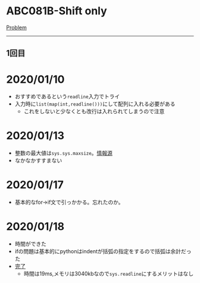 # ABC081B-Shift only

[Problem](https://atcoder.jp/contests/abc081/tasks/abc081_b)

---
## 1回目

# 2020/01/10
* おすすめであるという`readline`入力でトライ
* 入力時に`list(map(int,readline()))`にして配列に入れる必要がある
    * これをしないと少なくとも改行は入れられてしまうので注意
# 2020/01/13
* 整数の最大値は`sys.sys.maxsize`。[情報源](https://docs.python.org/ja/3/library/sys.html#sys.maxsize)
* なかなかすすまない

# 2020/01/17
* 基本的なfor->if文で引っかかる。忘れたのか。

# 2020/01/18
* 時間ができた
* ifの問題は基本的にpythonはindentが括弧の指定をするので括弧は余計だった
* [完了](https://atcoder.jp/contests/abc081/submissions/9557668)
    * 時間は19ms,メモリは3040kbなので`sys.readline`にするメリットはなし

